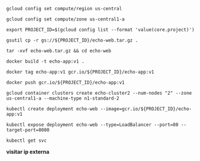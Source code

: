 ```
gcloud config set compute/region us-central
```
```
gcloud config set compute/zone us-central1-a
```

```
export PROJECT_ID=$(gcloud config list --format 'value(core.project)')
```

```
gsutil cp -r gs://${PROJECT_ID}/echo-web.tar.gz .
```
```
tar -xvf echo-web.tar.gz && cd echo-web
```

```
docker build -t echo-app:v1 .
```

```
docker tag echo-app:v1 gcr.io/${PROJECT_ID}/echo-app:v1
```

```
docker push gcr.io/${PROJECT_ID}/echo-app:v1
```

```
gcloud container clusters create echo-cluster2 --num-nodes "2" --zone us-central1-a --machine-type n1-standard-2
```

```
kubectl create deployment echo-web --image=gcr.io/${PROJECT_ID}/echo-app:v1
```
```
kubectl expose deployment echo-web --type=LoadBalancer --port=80 --target-port=8000
```

```
kubectl get svc
```

**visitar ip externa**

